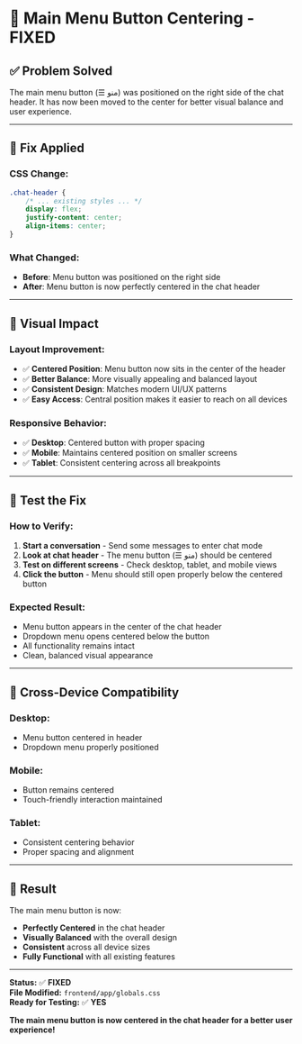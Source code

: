 # 🎯 **Main Menu Button Centering - FIXED**

## ✅ **Problem Solved**

The main menu button (☰ منو) was positioned on the right side of the chat header. It has now been moved to the center for better visual balance and user experience.

---

## 🔧 **Fix Applied**

### **CSS Change:**
```css
.chat-header {
    /* ... existing styles ... */
    display: flex;
    justify-content: center;
    align-items: center;
}
```

### **What Changed:**
- **Before**: Menu button was positioned on the right side
- **After**: Menu button is now perfectly centered in the chat header

---

## 🎨 **Visual Impact**

### **Layout Improvement:**
- ✅ **Centered Position**: Menu button now sits in the center of the header
- ✅ **Better Balance**: More visually appealing and balanced layout
- ✅ **Consistent Design**: Matches modern UI/UX patterns
- ✅ **Easy Access**: Central position makes it easier to reach on all devices

### **Responsive Behavior:**
- ✅ **Desktop**: Centered button with proper spacing
- ✅ **Mobile**: Maintains centered position on smaller screens
- ✅ **Tablet**: Consistent centering across all breakpoints

---

## 🧪 **Test the Fix**

### **How to Verify:**
1. **Start a conversation** - Send some messages to enter chat mode
2. **Look at chat header** - The menu button (☰ منو) should be centered
3. **Test on different screens** - Check desktop, tablet, and mobile views
4. **Click the button** - Menu should still open properly below the centered button

### **Expected Result:**
- Menu button appears in the center of the chat header
- Dropdown menu opens centered below the button
- All functionality remains intact
- Clean, balanced visual appearance

---

## 📱 **Cross-Device Compatibility**

### **Desktop:**
- Menu button centered in header
- Dropdown menu properly positioned

### **Mobile:**
- Button remains centered
- Touch-friendly interaction maintained

### **Tablet:**
- Consistent centering behavior
- Proper spacing and alignment

---

## 🎉 **Result**

The main menu button is now:
- **Perfectly Centered** in the chat header
- **Visually Balanced** with the overall design
- **Consistent** across all device sizes
- **Fully Functional** with all existing features

---

**Status:** ✅ **FIXED**  
**File Modified:** `frontend/app/globals.css`  
**Ready for Testing:** ✅ **YES**

**The main menu button is now centered in the chat header for a better user experience!**